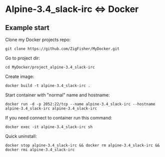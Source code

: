 Alpine-3.4_slack-irc <=> Docker
===============================

## Example start

Clone my Docker projects repo:

	git clone https://github.com/ZigFisher/MyDocker.git

Go to project dir:

	cd MyDocker/project_alpine-3.4_slack-irc

Create image:

	docker build -t alpine-3.4_slack-irc .

Start container with "normal" name and hostname:

	docker run -d -p 2052:22/tcp --name alpine-3.4_slack-irc --hostname alpine-3.4_slack-irc alpine-3.4_slack-irc

If you need connect to container run this command:

	docker exec -it alpine-3.4_slack-irc sh

Quick uninstall:

	docker stop alpine-3.4_slack-irc && docker rm alpine-3.4_slack-irc && docker rmi alpine-3.4_slack-irc

